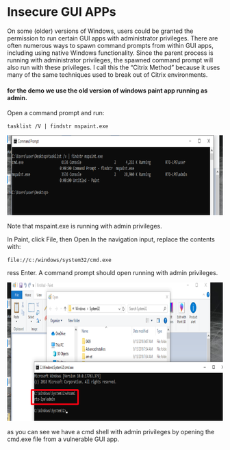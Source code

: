 # Insecure GUI APPs

On some \(older\) versions of Windows, users could be granted the permission to run certain GUI apps with administrator privileges. There are often numerous ways to spawn command prompts from within GUI apps, including using native Windows functionality. Since the parent process is running with administrator privileges, the spawned command prompt will also run with these privileges. I call this the “Citrix Method” because it uses many of the same techniques used to break out of Citrix environments.

#### for the demo we use the old version of windows paint app running as admin.

Open a command prompt and run:

```text
tasklist /V | findstr mspaint.exe
```

![](../../../.gitbook/assets/image%20%28164%29.png)

Note that mspaint.exe is running with admin privileges.

In Paint, click File, then Open.In the navigation input, replace the contents with:

```text
file://c:/windows/system32/cmd.exe
```

ress Enter. A command prompt should open running with admin privileges.

![](../../../.gitbook/assets/image%20%28166%29.png)

as you can see we have a cmd shell with admin privileges by opening the cmd.exe file from a vulnerable GUI app.



